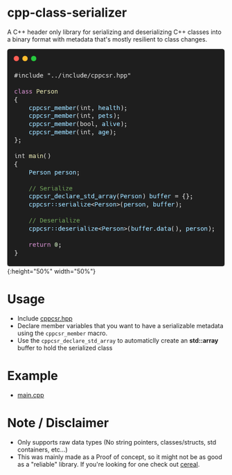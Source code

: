 # cpp-class-serializer
A C++ header only library for serializing and deserializing C++ classes into a binary format with metadata that's mostly resilient to class changes.

![](carbon.png){:height="50%" width="50%"}

# Usage
* Include [cppcsr.hpp](../include/cppcsr.hpp)
* Declare member variables that you want to have a serializable metadata using the `cppcsr_member` macro.
* Use the `cppcsr_declare_std_array` to automaticlly create an **std::array** buffer to hold the serialized class

# Example
* [main.cpp](../example/main.cpp)

# Note / Disclaimer
* Only supports raw data types (No string pointers, classes/structs, std containers, etc...)
* This was mainly made as a Proof of concept, so it might not be as good as a "reliable" library. If you're looking for one check out [cereal](https://uscilab.github.io/cereal/).